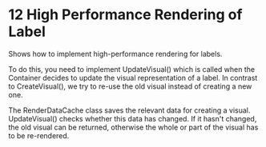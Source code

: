 # 12 High Performance Rendering of Label

Shows how to implement high-performance rendering for labels.


To do this, you need to implement UpdateVisual() which is called when
the Container decides to update the visual representation of a label.
In contrast to CreateVisual(), we try to re-use the old visual instead
of creating a new one.



The RenderDataCache class saves the relevant data for creating a visual.
UpdateVisual() checks whether this data has changed. If it hasn't changed,
the old visual can be returned, otherwise the whole or part of the
visual has to be re-rendered.
